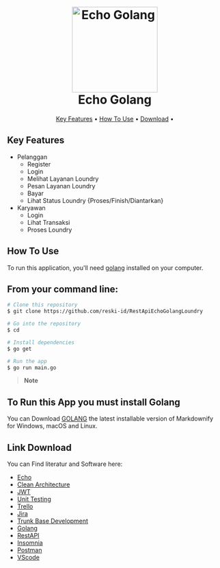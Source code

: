 
<h1 align="center">
  <br>
  <a href="https://echo.labstack.com/"><img src="https://www.restapiexample.com/wp-content/uploads/2017/11/golang-mvc-echo-MySQL.png" alt="Echo Golang" width="200"></a>
  <br>
  Echo Golang
  <br>
</h1>


<p align="center">
  <a href="#key-features">Key Features</a> •
  <a href="#how-to-use">How To Use</a> •
  <a href="#link-download">Download</a> •
</p>

## Key Features

* Pelanggan 
  - Register
  - Login
  - Melihat Layanan Loundry
  - Pesan Layanan Loundry
  - Bayar
  - Lihat Status Loundry {Proses/Finish/Diantarkan}
* Karyawan
  - Login
  - Lihat Transaksi
  - Proses Loundry

## How To Use

To run this application, you'll need [golang](https://go.dev/doc/install) installed on your computer. 

## From your command line:

```bash
# Clone this repository
$ git clone https://github.com/reski-id/RestApiEchoGolangLoundry

# Go into the repository
$ cd 

# Install dependencies
$ go get

# Run the app
$ go run main.go
```

> **Note**



## To Run this App you must install Golang

You can Download [GOLANG](https://go.dev/doc/install) the latest installable version of Markdownify for Windows, macOS and Linux.


## Link Download

You can Find literatur and Software here:

- [Echo](https://echo.labstack.com/guide/)
- [Clean Architecture](https://www.freecodecamp.org/news/a-quick-introduction-to-clean-architecture-990c014448d2/)
- [JWT](https://github.com/golang-jwt/jwt)
- [Unit Testing](https://golangdocs.com/golang-unit-testing)
- [Trello](https://trello.com/)
- [Jira](https://www.atlassian.com/software/jira/guides)
- [Trunk Base Development](https://trunkbaseddevelopment.com/)
- [Golang](https://go.dev/)
- [RestAPI](https://restfulapi.net/)
- [Insomnia](https://insomnia.rest/download)
- [Postman](https://www.postman.com/downloads/)
- [VScode](https://code.visualstudio.com/Download)
